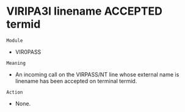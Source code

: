 # VIRIPA3I linename ACCEPTED termid

`Module`
- VIR0PASS

`Meaning`
- An incoming call on the VIRPASS/NT line whose external name is linename has been accepted on terminal termid.

`Action`
- None.
